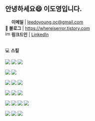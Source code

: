## 안녕하세요😄 이도영입니다.

<img src="https://abs-0.twimg.com/emoji/v2/svg/1f4e9.svg" width="16" /> <b>이메일</b> | <a href="mailto:leedoyoung.oc@gmail.com" target="_blank">leedoyoung.oc@gmail.com</a>
 <br />
 <b>:blue_book: 블로그</b> | <a href="https://whereiserror.tistory.com" target="_blank" >https://whereiserror.tistory.com</a>
 <br />
 <img width="16" alt="img" src="https://user-images.githubusercontent.com/64634992/181509965-072df07e-b703-4459-a920-c0d51b52d545.png"> <b>링크드인</b> | <a href="www.linkedin.com/in/doyoung-lee-820561291](https://www.linkedin.com/in/doyoung-lee-820561291/" target="_blank" >LinkedIn</a>


 <br/>
  💻 <b>스킬</b>
 <br/>
 <p align = 'center'>
 <p>
 <img src="https://img.shields.io/badge/HTML-E34F26?style=for-the-badge&logo=HTML5&logoColor=white"> 
 <img src="https://img.shields.io/badge/JAVASCRIPT-F7DF1E?style=for-the-badge&logo=JavaScript&logoColor=white">
 <img src="https://img.shields.io/badge/TYPE--SCRIPT-3178C6?style=for-the-badge&logo=typescript&logoColor=white">
 </p>
 <p>
 <img src="https://img.shields.io/badge/REACT-61DAFB?style=for-the-badge&logo=react&logoColor=white">
 <img src="https://img.shields.io/badge/NEXT.JS-000000?style=for-the-badge&logo=nextdotjs&logoColor=white">
 </p>
 <p>
 <img src="https://img.shields.io/badge/CSS-663399?style=for-the-badge&logo=CSS&logoColor=white">
 <img src="https://img.shields.io/badge/styledcomponents-DB7093?style=for-the-badge&logo=styledcomponents&logoColor=white">
 <img src="https://img.shields.io/badge/TailwindCSS-06B6D4?style=for-the-badge&logo=tailwindcss&logoColor=white">
 </p>
 <p>
 <img src="https://img.shields.io/badge/TANSTACKQUERY-FF4154?style=for-the-badge&logo=reactquery&logoColor=white">
 <img src="https://img.shields.io/badge/Zustand-ECB73E?style=for-the-badge&logo=zustand&logoColor=white">
 <img src="https://img.shields.io/badge/REDUX-764ABC?style=for-the-badge&logo=redux&logoColor=white">
 </p>
 <p>
 <img src="https://img.shields.io/badge/VERCEL-000000?style=for-the-badge&logo=vercel&logoColor=white">
 <img src="https://img.shields.io/badge/Netlify-00C7B7?style=for-the-badge&logo=netlify&logoColor=white">
 <img src="https://img.shields.io/badge/aws-232F3E?style=for-the-badge&logo=amazonaws&logoColor=white">
 <img src="https://img.shields.io/badge/VITE-646CFF?style=for-the-badge&logo=vite&logoColor=white">
 </p>
 <p>
  <img src="https://img.shields.io/badge/FIGMA-F24E1E?style=for-the-badge&logo=figma&logoColor=white">
  <img src="https://img.shields.io/badge/JIRA-0052CC?style=for-the-badge&logo=jira&logoColor=white">
  <img src="https://img.shields.io/badge/NOTION-000000?style=for-the-badge&logo=notion&logoColor=white">
 </p>



 <!--
 **doyoung1002/doyoung1002**는 `README.md`(이 파일)가 GitHub 프로필에 나타나기 때문에 ✨ _special_ ✨ 저장소입니다.

 시작하는 데 도움이 되는 몇 가지 아이디어는 다음과 같습니다.

 - 🔭 현재 작업 중입니다 ...
 - 🌱 지금 배우고 있는 중이에요...
 - 👯 저는 ...에 협력하고 싶습니다.
 - 🤔 도움을 구하고 싶은데요...
 - 💬 나에게 물어보세요 ...
 - 📫 연락 방법: ...
 - 😄 대명사 : ...
 - ⚡ 재미있는 사실: ...
 -->

